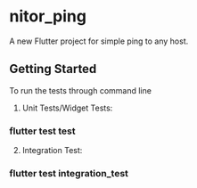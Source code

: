 # nitor_ping

A new Flutter project for simple ping to any host.

## Getting Started

To run the tests through command line
1. Unit Tests/Widget Tests:

### flutter test test

2. Integration Test:
### flutter test integration_test
